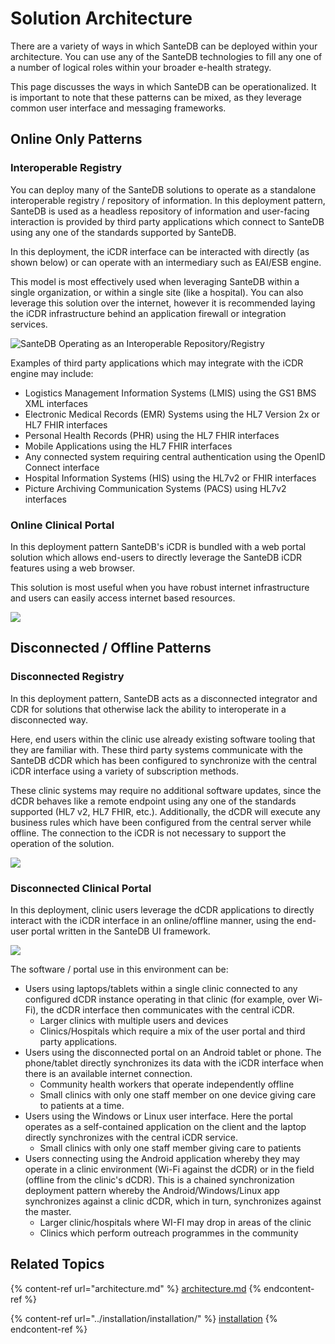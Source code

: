 # Solution Architecture

There are a variety of ways in which SanteDB can be deployed within your architecture. You can use any of the SanteDB technologies to fill any one of a number of logical roles within your broader e-health strategy.

This page discusses the ways in which SanteDB can be operationalized. It is important to note that these patterns can be mixed, as they leverage common user interface and messaging frameworks.

## Online Only Patterns

### Interoperable Registry

You can deploy many of the SanteDB solutions to operate as a standalone interoperable registry / repository of information. In this deployment pattern, SanteDB is used as a headless repository of information and user-facing interaction is provided by third party applications which connect to SanteDB using any one of the standards supported by SanteDB.

In this deployment, the iCDR interface can be interacted with directly (as shown below) or can operate with an intermediary such as EAI/ESB engine.

This model is most effectively used when leveraging SanteDB within a single organization, or within a single site (like a hospital). You can also leverage this solution over the internet, however it is recommended laying the iCDR infrastructure behind an application firewall or integration services.&#x20;

![SanteDB Operating as an Interoperable Repository/Registry](<../.gitbook/assets/image (144).png>)

Examples of third party applications which may integrate with the iCDR engine may include:

* Logistics Management Information Systems (LMIS)  using the GS1 BMS XML interfaces
* Electronic Medical Records (EMR) Systems using the HL7 Version 2x or HL7 FHIR interfaces
* Personal Health Records (PHR) using the HL7 FHIR interfaces
* Mobile Applications using the HL7 FHIR interfaces
* Any connected system requiring central authentication using the OpenID Connect interface
* Hospital Information Systems (HIS) using the HL7v2 or FHIR interfaces
* Picture Archiving Communication Systems (PACS) using HL7v2 interfaces

### Online Clinical Portal

In this deployment pattern SanteDB's iCDR is bundled with a web portal solution which allows end-users to directly leverage the SanteDB iCDR features using a web browser.&#x20;

This solution is most useful when you have robust internet infrastructure and users can easily access internet based resources.

![](<../.gitbook/assets/image (146).png>)

## Disconnected / Offline Patterns

### Disconnected Registry

In this deployment pattern, SanteDB acts as a disconnected integrator and CDR for solutions that otherwise lack the ability to interoperate in a disconnected way.

&#x20;Here, end users within the clinic use already existing software tooling that they are familiar with. These third party systems communicate with the SanteDB dCDR which has been configured to synchronize with the central iCDR interface using a variety of subscription methods.&#x20;

These clinic systems may require no additional software updates, since the dCDR behaves like a remote endpoint using any one of the standards supported (HL7 v2, HL7 FHIR, etc.). Additionally, the dCDR will execute any business rules which have been configured from the central server while offline. The connection to the iCDR is not necessary to support the operation of the solution.

![](<../.gitbook/assets/image (145).png>)

### Disconnected Clinical Portal

In this deployment, clinic users leverage the dCDR applications to directly interact with the iCDR interface in an online/offline manner, using the end-user portal written in the SanteDB UI framework.&#x20;

![](<../.gitbook/assets/image (148).png>)

The software / portal use in this environment can be:

* Users using laptops/tablets within a single clinic connected to any configured dCDR instance operating in that clinic (for example, over Wi-Fi), the dCDR interface then communicates with the central iCDR.
  * Larger clinics with multiple users and devices
  * Clinics/Hospitals which require a mix of the user portal and third party applications.
* Users using the disconnected portal on an Android tablet or phone. The phone/tablet directly synchronizes its data with the iCDR interface when there is an available internet connection.
  * Community health workers that operate independently offline
  * Small clinics with only one staff member on one device giving care to patients at a time.
* Users using the Windows or Linux user interface. Here the portal operates as a self-contained application on the client and the laptop directly synchronizes with the central iCDR service.
  * Small clinics with only one staff member giving care to patients
* Users connecting using the Android application whereby they may operate in a clinic environment (Wi-Fi against the dCDR) or in the field (offline from the clinic's dCDR). This is a chained synchronization deployment pattern whereby the Android/Windows/Linux app synchronizes against a clinic dCDR, which in turn, synchronizes against the master.&#x20;
  * Larger clinic/hospitals where WI-FI may drop in areas of the clinic
  * Clinics which perform outreach programmes in the community

## Related Topics

{% content-ref url="architecture.md" %}
[architecture.md](architecture.md)
{% endcontent-ref %}

{% content-ref url="../installation/installation/" %}
[installation](../installation/installation/)
{% endcontent-ref %}
